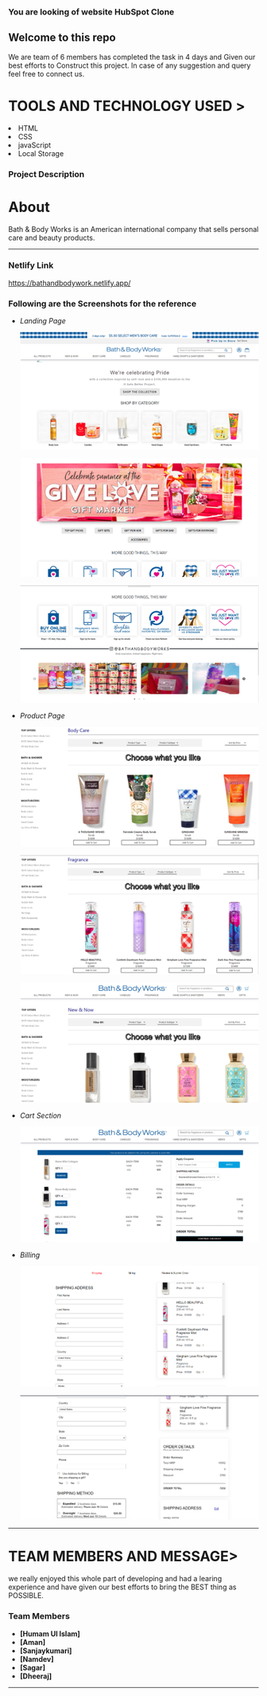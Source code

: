 ###  You are looking of website <span>HubSpot Clone<span>

 <h2>Welcome to this repo</h2>
 We are team of 6 members has completed the task in 4 days and Given our 
 best efforts to Construct this project.
In case of any suggestion and query feel free to connect us.
 
 <h1>TOOLS AND TECHNOLOGY USED ></h1>
  <li>HTML</li>
  <li>CSS</li> 
  <li>javaScript</li>
  <li>Local Storage</li>

 
### Project Description
 
 
 <h1>About </h1>
    Bath & Body Works is an American international company that sells personal care and beauty products.

---

### Netlify Link
 
https://bathandbodywork.netlify.app/
 
 
 ### Following are the Screenshots for the reference

- *Landing Page*

  ![](https://github.com/sanjaykumarverma01/Bath-Body-Works/blob/main/SS/Landing%20Pagg1%201.png?raw=true)
  
  ![](https://github.com/sanjaykumarverma01/Bath-Body-Works/blob/main/SS/Landing%20Page%202.png?raw=true)
  
  ![](https://github.com/sanjaykumarverma01/Bath-Body-Works/blob/main/SS/Landing%20Page%203.png?raw=true)


- *Product Page*

  ![](https://github.com/sanjaykumarverma01/Bath-Body-Works/blob/main/SS/Product%20Page%201.png?raw=true)
  
  ![](https://github.com/sanjaykumarverma01/Bath-Body-Works/blob/main/SS/Product%20Page%202.png?raw=true)
  
  ![](https://github.com/sanjaykumarverma01/Bath-Body-Works/blob/main/SS/Products%20Page%201.png?raw=true)

- *Cart Section*

  ![](https://github.com/sanjaykumarverma01/Bath-Body-Works/blob/main/SS/Cart%20Page.png?raw=true)

- *Billing*

  ![](https://github.com/sanjaykumarverma01/Bath-Body-Works/blob/main/SS/Billing1.png?raw=true)
  
  ![](https://github.com/sanjaykumarverma01/Bath-Body-Works/blob/main/SS/Billing%202.png?raw=true)


------
 <h1>TEAM MEMBERS AND MESSAGE></h1>
we really enjoyed this whole part of developing and had a learing experience and have given our best efforts to bring the BEST thing as POSSIBLE.

### Team Members

- **[Humam Ul Islam]**
- **[Aman]**
- **[Sanjaykumari]**
- **[Namdev]**
- **[Sagar]**
- **[Dheeraj]**

---

